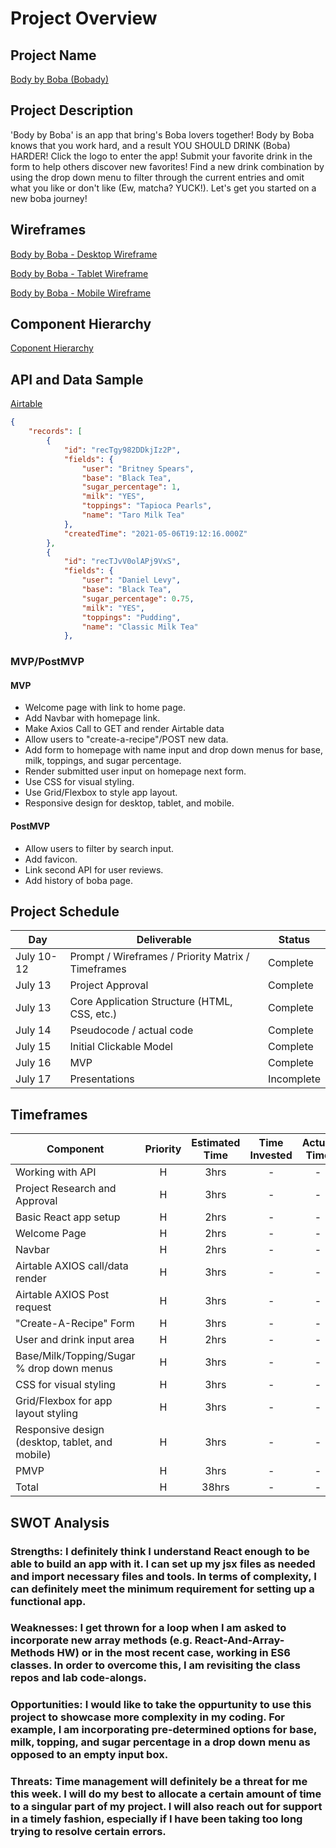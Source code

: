# Project Overview

## Project Name

[Body by Boba (Bobady)](https://body-by-boba.netlify.app/)

## Project Description

'Body by Boba' is an app that bring's Boba lovers together! Body by Boba knows that you work hard, and a result YOU SHOULD DRINK (Boba) HARDER! Click the logo to enter the app! Submit your favorite drink in the form to help others discover new favorites! Find a new drink combination by using the drop down menu to filter through the current entries and omit what you like or don't like (Ew, matcha? YUCK!). Let's get you started on a new boba journey!

## Wireframes

[Body by Boba - Desktop Wireframe](https://whimsical.com/body-by-boba-desktop-wireframe-HZAwLvn8goY7ffdwzPoEnY)

[Body by Boba - Tablet Wireframe](https://whimsical.com/body-by-boba-tablet-wireframe-CicXVe7nPXsS7gdMbdgTX6)

[Body by Boba - Mobile Wireframe](https://whimsical.com/body-by-boba-mobile-wireframe-2Ha87cVSYLxVNyhfL19QEs)

## Component Hierarchy
[Coponent Hierarchy](https://app.diagrams.net/#G1JeKUL2puDy5a3u7yzueAQ4atEfwD1g-t)

## API and Data Sample

[Airtable](https://airtable.com/tblVdYra50RUXbwsO/viwGTXbs7mu7mCw0i?blocks=hide)

```json
{
    "records": [
        {
            "id": "recTgy982DDkjIz2P",
            "fields": {
                "user": "Britney Spears",
                "base": "Black Tea",
                "sugar_percentage": 1,
                "milk": "YES",
                "toppings": "Tapioca Pearls",
                "name": "Taro Milk Tea"
            },
            "createdTime": "2021-05-06T19:12:16.000Z"
        },
        {
            "id": "recTJvV0olAPj9VxS",
            "fields": {
                "user": "Daniel Levy",
                "base": "Black Tea",
                "sugar_percentage": 0.75,
                "milk": "YES",
                "toppings": "Pudding",
                "name": "Classic Milk Tea"
            },
```

### MVP/PostMVP

#### MVP 

- Welcome page with link to home page.
- Add Navbar with homepage link.
- Make Axios Call to GET and render Airtable data
- Allow users to "create-a-recipe"/POST new data.
- Add form to homepage with name input and drop down menus for base, milk, toppings, and sugar percentage.
- Render submitted user input on homepage next form.
- Use CSS for visual styling.
- Use Grid/Flexbox to style app layout.
- Responsive design for desktop, tablet, and mobile.

#### PostMVP  

- Allow users to filter by search input.
- Add favicon.
- Link second API for user reviews.
- Add history of boba page.

## Project Schedule

|  Day | Deliverable | Status
|---|---| ---|
|July 10-12| Prompt / Wireframes / Priority Matrix / Timeframes | Complete
|July 13| Project Approval | Complete
|July 13| Core Application Structure (HTML, CSS, etc.) | Complete
|July 14| Pseudocode / actual code | Complete
|July 15| Initial Clickable Model  | Complete
|July 16| MVP | Complete
|July 17| Presentations | Incomplete

## Timeframes

| Component | Priority | Estimated Time | Time Invested | Actual Time |
| --- | :---: |  :---: | :---: | :---: |
| Working with API | H | 3hrs| - | - |
| Project Research and Approval | H | 3hrs| - | - |
| Basic React app setup | H | 2hrs| - | - |
| Welcome Page | H | 2hrs| - | - |
| Navbar | H | 2hrs| - | - |
| Airtable AXIOS call/data render | H | 3hrs| - | - |
| Airtable AXIOS Post request | H | 3hrs| - | - |
| "Create-A-Recipe" Form | H | 3hrs| - | - |
| User and drink input area | H | 2hrs| - | - |
| Base/Milk/Topping/Sugar % drop down menus | H | 3hrs| - | - |
| CSS for visual styling | H | 3hrs| - | - |
| Grid/Flexbox for app layout styling | H | 3hrs| - | - |
| Responsive design (desktop, tablet, and mobile) | H | 3hrs| - | - |
| PMVP | H | 3hrs| - | - |
| Total | H | 38hrs| - | - | 

## SWOT Analysis

### Strengths: I definitely think I understand React enough to be able to build an app with it. I can set up my jsx files as needed and import necessary files and tools. In terms of complexity, I can definitely meet the minimum requirement for setting up a functional app.

### Weaknesses: I get thrown for a loop when I am asked to incorporate new array methods (e.g. React-And-Array-Methods HW) or in the most recent case, working in ES6 classes. In order to overcome this, I am revisiting the class repos and lab code-alongs.

### Opportunities: I would like to take the oppurtunity to use this project to showcase more complexity in my coding. For example, I am incorporating pre-determined options for base, milk, topping, and sugar percentage in a drop down menu as opposed to an empty input box.

### Threats: Time management will definitely be a threat for me this week. I will do my best to allocate a certain amount of time to a singular part of my project. I will also reach out for support in a timely fashion, especially if I have been taking too long trying to resolve certain errors.
